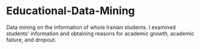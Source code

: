 # Educational-Data-Mining
Data mining on the information of whole Iranian students.
I examined students' information and obtaining reasons for academic growth, academic failure, and dropout.
